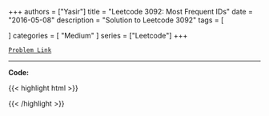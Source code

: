 
+++
authors = ["Yasir"]
title = "Leetcode 3092: Most Frequent IDs"
date = "2016-05-08"
description = "Solution to Leetcode 3092"
tags = [
    
]
categories = [
    "Medium"
]
series = ["Leetcode"]
+++



[`Problem Link`](https://leetcode.com/problems/most-frequent-ids/description/)

---

**Code:**

{{< highlight html >}}

{{< /highlight >}}

